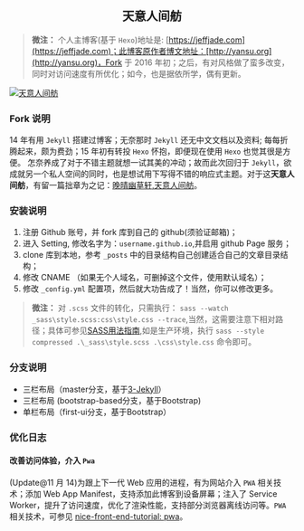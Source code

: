 <h2 align="center">天意人间舫</h2>

>**微注：** 个人主博客(基于 `Hexo`)地址是: [https://jeffjade.com](https://jeffjade.com)；此博客原作者博文地址：[http://yansu.org](http://yansu.org)，Fork 于 2016 年初；之后，有对风格做了蛮多改变，同时对访问速度有所优化；如今，也是据依所学，偶有更新。

[![天意人间舫](https://i.loli.net/2017/08/03/5983094a78592.jpg)](https://imgly.net/i/CfH)

### Fork 说明
14 年有用 `Jekyll` 搭建过博客；无奈那时 `Jekyll` 还无中文文档以及资料; 每每折腾起来，颇为费劲；15 年初有转投 `Hexo` 怀抱，即便现在使用 `Hexo` 也觉其很是方便。
怎奈养成了对于不错主题就想一试其美的冲动；故而此次回归于 `Jekyll`，欲成就另一个私人空间的同时，也是想试用下写得不错的响应式主题。对于这**天意人间舫**，有留一篇拙章为之记：[晚晴幽草轩,天意人间舫](https://jeffjade.com/2016/01/22/2016-01-22-jeffjade-and-nicejade/)。

### 安装说明

1. 注册 Github 账号，并 fork 库到自己的 github(须验证邮箱)；
2. 进入 Setting, 修改名字为：`username.github.io`,并启用 github Page 服务；
3. clone 库到本地，参考 `_posts` 中的目录结构自己创建适合自己的文章目录结构；
4. 修改 CNAME （如果无个人域名，可删掉这个文件，使用默认域名）；
5. 修改 `_config.yml` 配置项，然后就大功告成了！当然，你可以修改更多。

>**微注：** 对 `.scss` 文件的转化，只需执行： `sass --watch _sass\style.scss:css\style.css --trace`,当然，这需要注意下相对路径；具体可参见[SASS用法指南](http://www.ruanyifeng.com/blog/2012/06/sass.html),如是生产环境，执行 `sass --style compressed .\_sass\style.scss .\css\style.css` 命令即可。

### 分支说明

- 三栏布局（master分支，基于[3-Jekyll](https://github.com/P233/3-Jekyll)）
- 三栏布局 (bootstrap-based分支，基于Bootstrap)
- 单栏布局（first-ui分支，基于Bootstrap）

### 优化日志

#### 改善访问体验，介入 `Pwa`

(Update@11 月 14)为跟上下一代 Web 应用的进程，有为网站介入 `PWA` 相关技术；添加 Web App Manifest，支持添加此博客到设备屏幕；注入了 Service Worker，提升了访问速度，优化了渲染性能，支持部分浏览器离线访问等。`PWA` 相关技术，可参见 [nice-front-end-tutorial: pwa](https://github.com/nicejade/nice-front-end-tutorial/blob/master/tutorial/pwa-tutorial.md)。

